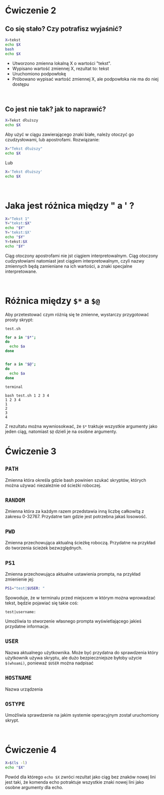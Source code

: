 # Ćwiczenie 2

## Co się stało? Czy potrafisz wyjaśnić?

```bash
X=tekst
echo $X
bash
echo $X
```

- Utworzono zmienna lokalną X o wartości "tekst".
- Wypisano wartość zmiennej X, rezultat to: tekst
- Uruchomiono podpowłokę
- Próbowano wypisać wartość zmiennej X, ale podpowłoka nie ma do niej dostępu

&ensp;

## Co jest nie tak? jak to naprawić? 

```bash
X=Tekst dłuższy
echo $X
```

Aby użyć w ciągu zawierającego znaki białe, należy otoczyć go czudzysłowami, lub apostrofami. Rozwiązanie:

```bash
X="Tekst dłuższy"
echo $X
```

Lub

```bash
X='Tekst dłuższy'
echo $X
```

&ensp;

# Jaka jest różnica między " a ' ?

```bash
X="Tekst 1"
Y="tekst:$X"
echo "$Y"
Y='tekst:$X'
echo "$Y"
Y=tekst:$X
echo "$Y"
```

Ciąg otoczony apostrofami nie jst ciągiem interpretowalnym. 
Ciąg otoczony cudzysłowiami natomiast jest ciągiem interpretowalnym, czyli nazwy zmiennych będą zamieniane na ich wartości, a znaki specjalne interpretowane.

&ensp;

# Różnica między `$*` a `$@`

Aby przetestować czym różnią się te zmienne, wystarczy przygotować prosty skrypt:

`test.sh`
```bash
for a in "$*";
do
  echo $a
done


for a in "$@";
do
  echo $a
done
```

`terminal`

```terminal
bash test.sh 1 2 3 4
1 2 3 4
1
2
3
4
```

Z rezultatu można wywniosokwać, że `$*` traktuje wszystkie argumenty jako jeden ciąg, natomiast `$@` dzieli je na osobne argumenty.

# Ćwiczenie 3

## `PATH`

Zmienna która określa gdzie bash powinien szukać skryptów, których można używać niezależnie od ścieżki roboczej.

## `RANDOM`

Zmienna która za każdym razem przedstawia inną liczbę całkowitą z zakresu 0-32767. Przydatne tam
gdzie jest potrzebna jakaś losowość.

## `PWD`

Zmienna przechowująca aktualną ścieżkę roboczą. Przydatne na przykład do tworzenia ścieżek bezwzględnych.

## `PS1`

Zmienna przechowująca aktualne ustawienia prompta, na przykład zmienienie jej:

```bash
PS1="test|$USER: "
```

Spowoduje, że w terminalu przed miejscem w którym można wprowadzać tekst, będzie pojawiać się takie coś:

```terminal
test|username: 
```

Umożliwia to stworzenie własnego prompta wyświetlającego jakieś przydatne informacje.

## `USER`

Nazwa aktualnego użytkownika. Może być przydatna do sprawdzenia który użytkownik używa skryptu, ale dużo bezpieczniejsze byłoby użycie `$(whoami)`,
ponieważ `$USER` można nadpisać

## `HOSTNAME`

Nazwa urządzenia

## `OSTYPE`

Umożliwia sprawdzenie na jakim systemie operacyjnym został uruchomiony skrypt.

&ensp;

# Ćwiczenie 4

```bash
X=$(ls -l)
echo "$X"
```

Powód dla którego `echo $X` zwróci rezultat jako ciąg bez znaków nowej lini jest taki, że komenda echo potraktuje wszystkie znaki nowej lini jako osobne argumenty dla echo.
